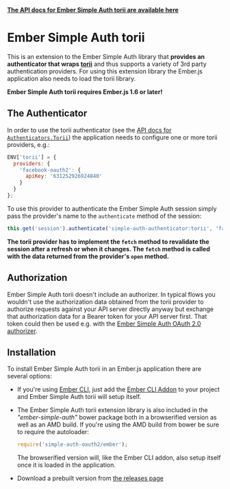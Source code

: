 __[The API docs for Ember Simple Auth torii are available here](http://ember-simple-auth.com/ember-simple-auth-torii-api-docs.html)__

# Ember Simple Auth torii

This is an extension to the Ember Simple Auth library that __provides an
authenticator that wraps [torii](https://github.com/Vestorly/torii)__ and thus
supports a variety of 3rd party authentication providers. For using this
extension library the Ember.js application also needs to load the torii
library.

__Ember Simple Auth torii requires Ember.js 1.6 or later!__

## The Authenticator

In order to use the torii authenticator (see the
[API docs for `Authenticators.Torii`](http://ember-simple-auth.com/ember-simple-auth-torii-api-docs.html#SimpleAuth-Authenticators-Torii))
the application needs to configure one or more torii providers, e.g.:

```js
ENV['torii'] = {
  providers: {
    'facebook-oauth2': {
      apiKey: '631252926924840'
    }
  }
};
```

To use this provider to authenticate the Ember Simple Auth session simply pass
the provider's name to the `authenticate` method of the session:

```js
this.get('session').authenticate('simple-auth-authenticator:torii', 'facebook-oauth2');
```

__The torii provider has to implement the `fetch` method to revalidate the
session after a refresh or when it changes. The `fetch` method is called with
the data returned from the provider's `open` method.__

## Authorization

Ember Simple Auth torii doesn't include an authorizer. In typical flows you
wouldn't use the authorization data obtained from the torii provider to
authorize requests against your API server directly anyway but exchange that
authorization data for a Bearer token for your API server first. That token
could then be used e.g. with the
[Ember Simple Auth OAuth 2.0 authorizer](http://ember-simple-auth.com/ember-simple-auth-oauth2-api-docs.html#SimpleAuth-Authorizers-OAuth2).

## Installation

To install Ember Simple Auth torii in an Ember.js application there are several
options:

* If you're using [Ember CLI](https://github.com/stefanpenner/ember-cli), just
  add the
  [Ember CLI Addon](https://github.com/simplabs/ember-cli-simple-auth-torii)
  to your project and Ember Simple Auth torii will setup itself.
* The Ember Simple Auth torii extension library is also included in the
  _"ember-simple-auth"_ bower package both in a browserified version as well as
  an AMD build. If you're using the AMD build from bower be sure to require the
  autoloader:

  ```js
  require('simple-auth-oauth2/ember');
  ```

  The browserified version will, like the Ember CLI addon, also setup itself
  once it is loaded in the application.
* Download a prebuilt version from
  [the releases page](https://github.com/simplabs/ember-simple-auth/releases)
